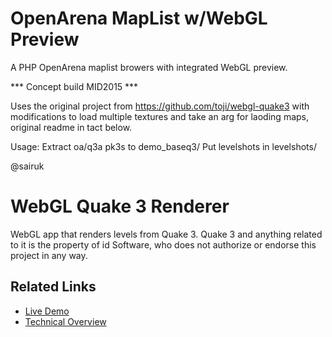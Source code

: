 OpenArena MapList w/WebGL Preview
=================================

A PHP OpenArena maplist browers with integrated WebGL preview. 

*** Concept build MID2015 ***

Uses the original project from https://github.com/toji/webgl-quake3 with 
modifications to load multiple textures and take an arg for laoding maps, 
original readme in tact below.

Usage:
Extract oa/q3a pk3s to demo_baseq3/
Put levelshots in levelshots/

@sairuk


WebGL Quake 3 Renderer
=======================

WebGL app that renders levels from Quake 3. Quake 3 and anything related to it 
is the property of id Software, who does not authorize or endorse this project 
in any way.


Related Links
-------------

* [Live Demo](http://media.tojicode.com/q3bsp)
* [Technical Overview](http://blog.tojicode.com/2010/08/rendering-quake-3-maps-with-webgl-tech.html)